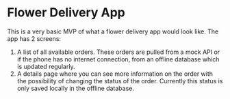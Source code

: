 # Flower Delivery App
This is a very basic MVP of what a flower delivery app would look like. The app has 2 screens:
1. A list of all available orders. These orders are pulled from a mock API or if the phone has no internet connection, from an offline database which is updated regularly.
2. A details page where you can see more information on the order with the possibility of changing the status of the order. Currently this status is only saved locally in the offline database.
